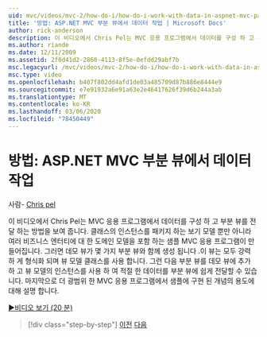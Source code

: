 ```yaml
---
uid: mvc/videos/mvc-2/how-do-i/how-do-i-work-with-data-in-aspnet-mvc-partial-views
title: '방법: ASP.NET MVC 부분 뷰에서 데이터 작업 | Microsoft Docs'
author: rick-anderson
description: 이 비디오에서 Chris Pel는 MVC 응용 프로그램에서 데이터를 구성 하 고 부분 뷰를 전달 하는 방법을 보여 줍니다. 도메인을 포함 하는 샘플 MVC 응용 프로그램이 생성 됩니다.
ms.author: riande
ms.date: 12/11/2009
ms.assetid: 2f0d41d2-2860-4113-8f5e-0efdd29abf7b
msc.legacyurl: /mvc/videos/mvc-2/how-do-i/how-do-i-work-with-data-in-aspnet-mvc-partial-views
msc.type: video
ms.openlocfilehash: b407f802dd4afd1de03a485709d87b886e8444e9
ms.sourcegitcommit: e7e91932a6e91a63e2e46417626f39d6b244a3ab
ms.translationtype: MT
ms.contentlocale: ko-KR
ms.lasthandoff: 03/06/2020
ms.locfileid: "78450449"
---
```

# <a name="how-do-i-work-with-data-in-aspnet-mvc-partial-views"></a>방법: ASP.NET MVC 부분 뷰에서 데이터 작업

사람- [Chris pel](https://twitter.com/chrispels)

이 비디오에서 Chris Pel는 MVC 응용 프로그램에서 데이터를 구성 하 고 부분 뷰를 전달 하는 방법을 보여 줍니다. 클래스의 인스턴스를 패키지 하는 보기 모델 뿐만 아니라 여러 비즈니스 엔터티에 대 한 도메인 모델을 포함 하는 샘플 MVC 응용 프로그램이 만들어집니다. 그러면 데모 뷰가 몇 가지 부분 뷰와 함께 생성 됩니다 .이 뷰는 모두 강력 하 게 형식화 되며 뷰 모델 클래스를 사용 합니다. 그런 다음 부분 뷰를 데모 뷰에 추가 하 고 뷰 모델의 인스턴스를 사용 하 여 적절 한 데이터를 부분 뷰에 쉽게 전달할 수 있습니다. 마지막으로 더 광범위 한 MVC 응용 프로그램에서 샘플에 구현 된 개념의 용도에 대해 설명 합니다.

[&#9654;비디오 보기 (20 분)](https://channel9.msdn.com/Blogs/ASP-NET-Site-Videos/how-do-i-work-with-data-in-aspnet-mvc-partial-views)

> [!div class="step-by-step"]
> [이전](how-do-i-return-json-formatted-data-for-an-ajax-call-in-an-aspnet-mvc-web-application.md)
> [다음](how-do-i-implement-view-models-to-manage-data-for-aspnet-mvc-views.md)
